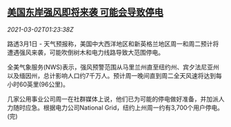 <!--1614651794000-->
[美国东岸强风即将来袭 可能会导致停电](https://cn.reuters.com/article/usa-eaststrong-winds-0301-mon-idCNKCS2AU03F)
------

<div><i>2021-03-02T01:23:38Z</i></div><p>路透3月1日 - 天气预报称，美国中大西洋地区和新英格兰地区周一和周二预计将遭遇强风来袭，可能吹倒树木和电力线路导致大范围停电。</p><p>全美气象服务(NWS)表示，强风预警范围从马里兰州直至纽约州、宾夕法尼亚州以及缅因州，总计影响人口约7千万人。预计周一晚间直到周二全天风速将达到每小时60英里(96公里)。</p><p>几家公用事业公司周一在社群媒体上说，他们已为可能的停电做好准备，并加派人力随时应急。根据电力公司National Grid，纽约上州周一约有3,700个用户停电。(完)</p>
